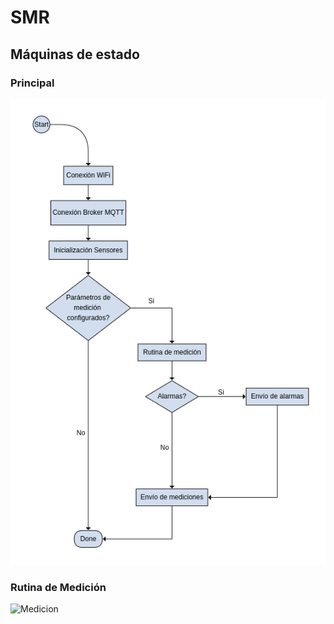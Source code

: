 # SMR

## Máquinas de estado

### Principal
![Main](/Documentacion/Main.png)

### Rutina de Medición
![Medicion](/Documentacion/Medición_sensores.png)
